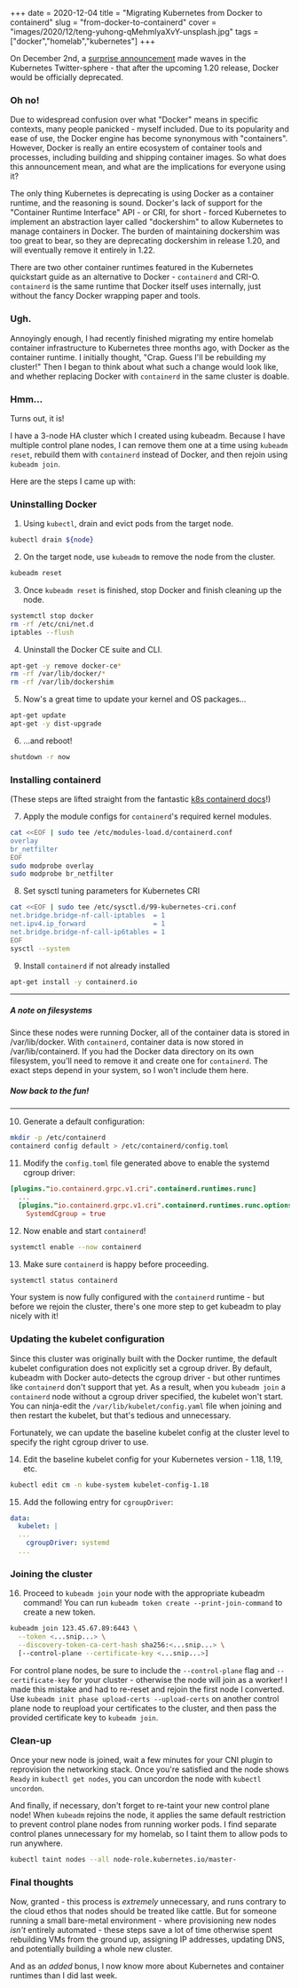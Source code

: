 +++
date = 2020-12-04
title = "Migrating Kubernetes from Docker to containerd"
slug = "from-docker-to-containerd"
cover = "images/2020/12/teng-yuhong-qMehmIyaXvY-unsplash.jpg"
tags = ["docker","homelab","kubernetes"]
+++

On December 2nd, a [surprise announcement](https://kubernetes.io/blog/2020/12/02/dont-panic-kubernetes-and-docker/) made waves in the Kubernetes Twitter-sphere - that after the upcoming 1.20 release, Docker would be officially deprecated.
### Oh no!
Due to widespread confusion over what "Docker" means in specific contexts, many people panicked - myself included.  Due to its popularity and ease of use, the Docker engine has become synonymous with "containers".  However, Docker is really an entire ecosystem of container tools and processes, including building and shipping container images.  So what does this announcement mean, and what are the implications for everyone using it?  
<!--more-->
The only thing Kubernetes is deprecating is using Docker as a container runtime, and the reasoning is sound.  Docker's lack of support for the "Container Runtime Interface" API - or CRI, for short - forced Kubernetes to implement an abstraction layer called "dockershim" to allow Kubernetes to manage containers in Docker.  The burden of maintaining dockershim was too great to bear, so they are deprecating dockershim in release 1.20, and will eventually remove it entirely in 1.22.

There are two other container runtimes featured in the Kubernetes quickstart guide as an alternative to Docker - `containerd` and CRI-O.  `containerd` is  the same runtime that Docker itself uses internally, just without the fancy Docker wrapping paper and tools.

### Ugh.
Annoyingly enough, I had recently finished migrating my entire homelab container infrastructure to Kubernetes three months ago, with Docker as the container runtime.  I initially thought, "Crap.  Guess I'll be rebuilding my cluster!"  Then I began to think about what such a change would look like, and whether replacing Docker with `containerd` in the same cluster is doable.

### Hmm...
Turns out, it is!

I have a 3-node HA cluster which I created using kubeadm.  Because I have multiple control plane nodes, I can remove them one at a time using `kubeadm reset`, rebuild them with `containerd` instead of Docker, and then rejoin using `kubeadm join`.

Here are the steps I came up with:

### Uninstalling Docker
1. Using `kubectl`, drain and evict pods from the target node.
```bash
kubectl drain ${node}
```

2. On the target node, use `kubeadm` to remove the node from the cluster.
```bash
kubeadm reset
```

3. Once `kubeadm reset` is finished, stop Docker and finish cleaning up the node.
```bash
systemctl stop docker
rm -rf /etc/cni/net.d
iptables --flush
```

4. Uninstall the Docker CE suite and CLI.
```bash
apt-get -y remove docker-ce*
rm -rf /var/lib/docker/*
rm -rf /var/lib/dockershim
```

5. Now's a great time to update your kernel and OS packages...
```bash
apt-get update
apt-get -y dist-upgrade
```

6. ...and reboot!
```bash
shutdown -r now
```

### Installing containerd
(These steps are lifted straight from the fantastic [k8s containerd docs](https://kubernetes.io/docs/setup/production-environment/container-runtimes/#containerd)!)

7. Apply the module configs for `containerd`'s required kernel modules.
```bash
cat <<EOF | sudo tee /etc/modules-load.d/containerd.conf
overlay
br_netfilter
EOF
sudo modprobe overlay
sudo modprobe br_netfilter
```

8. Set sysctl tuning parameters for Kubernetes CRI
```bash
cat <<EOF | sudo tee /etc/sysctl.d/99-kubernetes-cri.conf
net.bridge.bridge-nf-call-iptables  = 1
net.ipv4.ip_forward                 = 1
net.bridge.bridge-nf-call-ip6tables = 1
EOF
sysctl --system
```

9. Install `containerd` if not already installed
```bash
apt-get install -y containerd.io
```

---
##### A note on filesystems
Since these nodes were running Docker, all of the container data is stored in /var/lib/docker.  With `containerd`, container data is now stored in /var/lib/containerd.  If you had the Docker data directory on its own filesystem, you'll need to remove it and create one for `containerd`.  The exact steps depend in your system, so I won't include them here.

##### Now back to the fun!
---

10. Generate a default configuration:
```bash
mkdir -p /etc/containerd
containerd config default > /etc/containerd/config.toml
```

11. Modify the `config.toml` file generated above to enable the systemd cgroup driver:
```toml
[plugins."io.containerd.grpc.v1.cri".containerd.runtimes.runc]
  ...
  [plugins."io.containerd.grpc.v1.cri".containerd.runtimes.runc.options]
    SystemdCgroup = true
```

12. Now enable and start `containerd`!
```bash
systemctl enable --now containerd
```

13. Make sure `containerd` is happy before proceeding.
```bash
systemctl status containerd
```

Your system is now fully configured with the `containerd` runtime - but before we rejoin the cluster, there's one more step to get kubeadm to play nicely with it!

### Updating the kubelet configuration
Since this cluster was originally built with the Docker runtime, the default kubelet configuration does not explicitly set a cgroup driver.  By default, kubeadm with Docker auto-detects the cgroup driver - but other runtimes like `containerd` don't support that yet.  As a result, when you `kubeadm join` a `containerd` node without a cgroup driver specified, the kubelet won't start.  You can ninja-edit the `/var/lib/kubelet/config.yaml` file when joining and then restart the kubelet, but that's tedious and unnecessary.

Fortunately, we can update the baseline kubelet config at the cluster level to specify the right cgroup driver to use.

14. Edit the baseline kubelet config for your Kubernetes version - 1.18, 1.19, etc.
```bash
kubectl edit cm -n kube-system kubelet-config-1.18
```

15. Add the following entry for `cgroupDriver`:
```yaml
data:
  kubelet: |
  ...
    cgroupDriver: systemd
  ...
```

### Joining the cluster
16. Proceed to `kubeadm join` your node with the appropriate kubeadm command!  You can run `kubeadm token create --print-join-command` to create a new token.

```bash
kubeadm join 123.45.67.89:6443 \
  --token <...snip...> \
  --discovery-token-ca-cert-hash sha256:<...snip...> \
  [--control-plane --certificate-key <...snip...>]
```

For control plane nodes, be sure to include the `--control-plane` flag and `--certificate-key` for your cluster - otherwise the node will join as a worker!  I made this mistake and had to re-reset and rejoin the first node I converted.  Use `kubeadm init phase upload-certs --upload-certs` on another control plane node to reupload your certificates to the cluster, and then pass the provided certificate key to `kubeadm join`.

### Clean-up
Once your new node is joined, wait a few minutes for your CNI plugin to reprovision the networking stack.  Once you're satisfied and the node shows `Ready` in `kubectl get nodes`, you can uncordon the node with `kubectl uncordon`.

And finally, if necessary, don't forget to re-taint your new control plane node! When `kubeadm` rejoins the node, it applies the same default restriction to prevent control plane nodes from running worker pods.  I find separate control planes unnecessary for my homelab, so I taint them to allow pods to run anywhere.
```bash
kubectl taint nodes --all node-role.kubernetes.io/master-
```

### Final thoughts
Now, granted - this process is *extremely* unnecessary, and runs contrary to the cloud ethos that nodes should be treated like cattle.  But for someone running a small bare-metal environment - where provisioning new nodes *isn't* entirely automated - these steps save a lot of time otherwise spent rebuilding VMs from the ground up, assigning IP addresses, updating DNS, and potentially building a whole new cluster.

And as an *added* bonus, I now know more about Kubernetes and container runtimes than I did last week.



